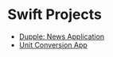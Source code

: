 # Swift Projects

<ul>
  <li>
    <a href="https://github.com/Harshul-18/iOSProjectsA/tree/main/Dupple">
      Dupple: News Application
    </a>
  </li>
  <li>
    <a href="https://github.com/Harshul-18/iOSProjectsA/tree/main/Dupple">
      Unit Conversion App
    </a>
  </li>
</ul>
